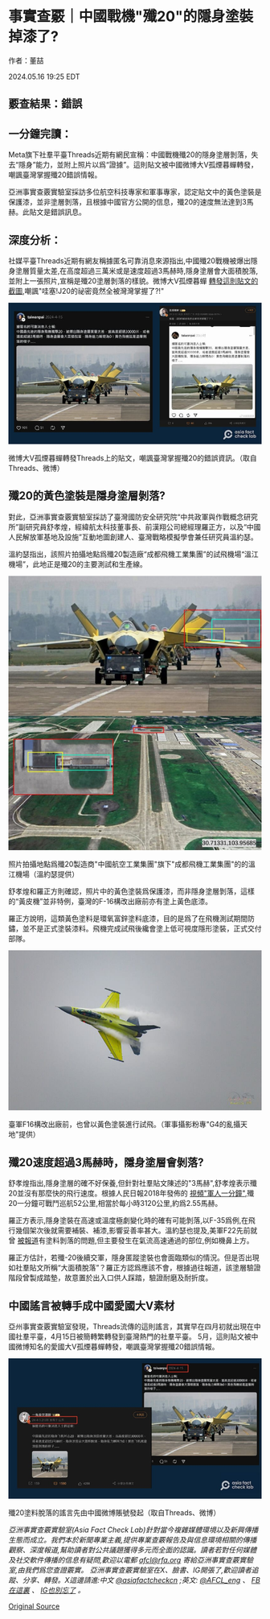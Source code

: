 # 事實查覈｜中國戰機"殲20"的隱身塗裝掉漆了?

作者：董喆

2024.05.16 19:25 EDT

## 覈查結果：錯誤

## 一分鐘完讀：

Meta旗下社羣平臺Threads近期有網民宣稱：中國戰機殲20的隱身塗層剝落，失去“隱身”能力，並附上照片以爲“證據”。這則貼文被中國微博大V孤煙暮蟬轉發，嘲諷臺灣掌握殲20錯誤情報。

亞洲事實查覈實驗室採訪多位航空科技專家和軍事專家，認定貼文中的黃色塗裝是保護漆，並非塗層剝落，且根據中國官方公開的信息，殲20的速度無法達到3馬赫。此貼文是錯誤訊息。

## 深度分析：

社媒平臺Threads近期有網友稱據匿名可靠消息來源指出,中國殲20戰機被爆出隱身塗層質量太差,在高度超過三萬米或是速度超過3馬赫時,隱身塗層會大面積脫落,並附上一張照片,宣稱是殲20塗層剝落的樣貌。微博大V孤煙暮蟬 [轉發這則貼文的截圖](https://weibo.com/2150758415/5033574812092615),嘲諷"哇塞!J20的祕密竟然全被灣灣掌握了?!"

![微博大V孤煙暮蟬轉發Threads上的貼文，嘲諷臺灣掌握殲20的錯誤資訊。（取自Threads、微博）](images/6LQXRU2QVLSS44O6JAM3TCODBI.png)

微博大V孤煙暮蟬轉發Threads上的貼文，嘲諷臺灣掌握殲20的錯誤資訊。（取自Threads、微博）

## 殲20的黃色塗裝是隱身塗層剝落?

對此，亞洲事實查覈實驗室採訪了臺灣國防安全研究院“中共政軍與作戰概念研究所”副研究員舒孝煌，經緯航太科技董事長、前漢翔公司總經理羅正方，以及“中國人民解放軍基地及設施”互動地圖創建人、臺灣戰略模擬學會兼任研究員溫約瑟。

溫約瑟指出，該照片拍攝地點爲殲20製造廠“成都飛機工業集團”的試飛機場“溫江機場”，此地正是殲20的主要測試和生產線。

![照片拍攝地點爲殲20製造商"中國航空工業集團"旗下"成都飛機工業集團"的的溫江機場（溫約瑟提供）](images/PKD4I2VG4OJ3VLH3BD3Y6QLZPQ.jpg)

照片拍攝地點爲殲20製造商"中國航空工業集團"旗下"成都飛機工業集團"的的溫江機場（溫約瑟提供）

舒孝煌和羅正方則確認，照片中的黃色塗裝爲保護漆，而非隱身塗層剝落，這樣的“黃皮機”並非特例，臺灣的F-16構改出廠前亦有塗上黃色底漆。

羅正方說明，這類黃色塗料是環氧富鋅塗料底漆，目的是爲了在飛機測試期間防鏽，並不是正式塗裝漆料。飛機完成試飛後纔會塗上低可視度隱形塗裝，正式交付部隊。

![臺軍F16構改出廠前，也曾以黃色塗裝進行試飛。（軍事攝影粉專"G4的亂攝天地"提供）](images/KATHC6TZ2GHX5CIKTVBHIEMF44.jpg)

臺軍F16構改出廠前，也曾以黃色塗裝進行試飛。（軍事攝影粉專"G4的亂攝天地"提供）

## 殲20速度超過3馬赫時，隱身塗層會剝落?

舒孝煌指出,隱身塗層的確不好保養,但針對社羣貼文陳述的"3馬赫",舒孝煌表示殲20並沒有那麼快的飛行速度。根據人民日報2018年發佈的 [視頻"軍人一分鐘"](http://v.people.com.cn/n1/2018/0802/c67816-30195503.html),殲20一分鐘可戰鬥巡航52公里,相當於每小時3120公里,約爲2.55馬赫。

羅正方表示,隱身塗裝在高速或溫度極劇變化時的確有可能剝落,以F-35爲例,在飛行幾個架次後就需要補裝、補漆,影響妥善率甚大。溫約瑟也提及,美軍F22先前就曾 [被報道](https://www.twz.com/29218/these-images-of-an-f-22-raptors-crumbling-radar-absorbent-skin-are-fascinating?fbclid=IwZXh0bgNhZW0CMTAAAR3yeasB7P4-xIcoI-CELrQwpMEbl19rNWw8bDocUTwstxDgnzqEKPUi-Q0_aem_AWBXkvhqVRw_upWCzXnIZuJPILOk26kWYU6yYx1lQU4n8YejhHKtmNg1FjnOxqI3lC8RmRVyv1iI3A9B7deBgOG5)有塗料剝落的問題,但主要發生在氣流高速通過的部位,例如機鼻上方。

羅正方估計，若殲-20後續交軍，隱身匿蹤塗裝也會面臨類似的情況。但是否出現如社羣貼文所稱“大面積脫落”？羅正方認爲應該不會，根據過往報道，該塗層驗證階段曾製成踏墊，故意置於出入口供人踩踏，驗證耐磨及耐折度。

## 中國謠言被轉手成中國愛國大V素材

亞州事實查覈實驗室發現，Threads流傳的這則謠言，其實早在四月初就出現在中國社羣平臺，4月15日被簡轉繁轉發到臺灣熱門的社羣平臺。 5月，這則貼文被中國微博知名的愛國大V孤煙暮蟬轉發，嘲諷臺灣掌握殲20錯誤情報。

![殲20塗料脫落的謠言先由中國微博賬號發起（取自Threads、微博）](images/NWSYB6JVAIMS2DUJ6V63LAHFNE.png)

殲20塗料脫落的謠言先由中國微博賬號發起（取自Threads、微博）

*亞洲事實查覈實驗室(Asia Fact Check Lab)針對當今複雜媒體環境以及新興傳播生態而成立。我們本於新聞專業主義,提供專業查覈報告及與信息環境相關的傳播觀察、深度報道,幫助讀者對公共議題獲得多元而全面的認識。讀者若對任何媒體及社交軟件傳播的信息有疑問,歡迎以電郵*  [*afcl@rfa.org*](mailto:afcl@rfa.org)  *寄給亞洲事實查覈實驗室,由我們爲您查證覈實。* *亞洲事實查覈實驗室在X、臉書、IG開張了,歡迎讀者追蹤、分享、轉發。X這邊請進:中文*  [*@asiafactcheckcn*](https://twitter.com/asiafactcheckcn)  *;英文:*  [*@AFCL\_eng*](https://twitter.com/AFCL_eng)  *、*  [*FB在這裏*](https://www.facebook.com/asiafactchecklabcn)  *、*  [*IG也別忘了*](https://www.instagram.com/asiafactchecklab/)  *。*



[Original Source](https://www.rfa.org/mandarin/shishi-hecha/hc-05162024191818.html)